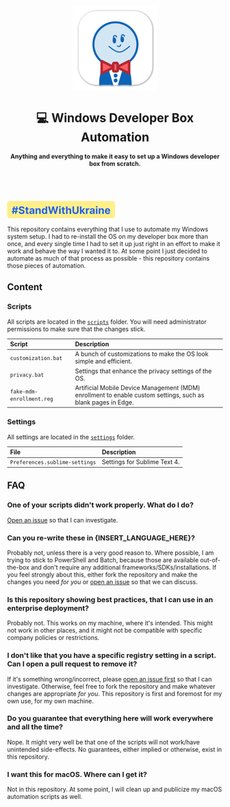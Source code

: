 <div align="center">
	<img alt="Project Logo" src="images/logo.png" width="200" height="200" />
	<h1>💻 Windows Developer Box Automation</h1>
	<p>
		<b>Anything and everything to make it easy to set up a Windows developer box from scratch.</b>
	</p>
	<br>
	<br>
	<br>
</div>

[![Stand With Ukraine](https://raw.githubusercontent.com/vshymanskyy/StandWithUkraine/main/badges/StandWithUkraine.svg)](https://supportukrainenow.org/)

This repository contains everything that I use to automate my Windows system setup. I had to re-install the OS on my developer box more than once, and every single time I had to set it up just right in an effort to make it work and behave the way I wanted it to. At some point I just decided to automate as much of that process as possible - this repository contains those pieces of automation.

## Content

### Scripts

All scripts are located in the [`scripts`](https://github.com/dend/windows-dev-box/tree/main/scripts) folder. You will need administrator permissions to make sure that the changes stick.

| Script                    | Description 														 										   |
|:--------------------------|:-------------------------------------------------------------------------------------------------------------|
| `customization.bat`       | A bunch of customizations to make the OS look simple and efficient.       							 	   |
| `privacy.bat`             | Settings that enhance the privacy settings of the OS.                                                        |
| `fake-mdm-enrollment.reg` | Artificial Mobile Device Management (MDM) enrollment to enable custom settings, such as blank pages in Edge. |

### Settings

All settings are located in the [`settings`](https://github.com/dend/windows-dev-box/tree/main/settings) folder.

| File | Description |
|:-----|:------------|
| `Preferences.sublime-settings` | Settings for Sublime Text 4. |

## FAQ

### One of your scripts didn't work properly. What do I do?

[Open an issue](https://github.com/dend/windows-dev-box/issues) so that I can investigate.

### Can you re-write these in {INSERT_LANGUAGE_HERE}?

Probably not, unless there is a very good reason to. Where possible, I am trying to stick to PowerShell and Batch, because those are available out-of-the-box and don't require any additional frameworks/SDKs/installations. If you feel strongly about this, either fork the repository and make the changes you need _for you_ or [open an issue](https://github.com/dend/windows-dev-box/issues) so that we can discuss.

### Is this repository showing best practices, that I can use in an enterprise deployment?

Probably not. This works on my machine, where it's intended. This might not work in other places, and it might not be compatible with specific company policies or restrictions.

### I don't like that you have a specific registry setting in a script. Can I open a pull request to remove it?

If it's something wrong/incorrect, please [open an issue first](https://github.com/dend/windows-dev-box/issues) so that I can investigate. Otherwise, feel free to fork the repository and make whatever changes are appropriate _for you_. This repository is first and foremost for my own use, for my own machine.

### Do you guarantee that everything here will work everywhere and all the time?

Nope. It might very well be that one of the scripts will not work/have unintended side-effects. No guarantees, either implied or otherwise, exist in this repository.

### I want this for macOS. Where can I get it?

Not in this repository. At some point, I will clean up and publicize my macOS automation scripts as well.
